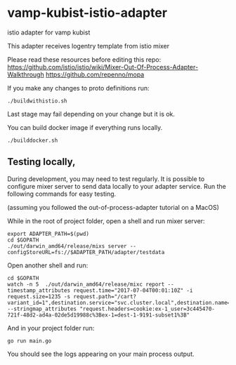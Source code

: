 # vamp-kubist-istio-adapter
istio adapter for vamp kubist

This adapter receives logentry template from istio mixer

Please read these resources before editing this repo:
https://github.com/istio/istio/wiki/Mixer-Out-Of-Process-Adapter-Walkthrough
https://github.com/repenno/mopa


If you make any changes to proto definitions run:

```shell
./buildwithistio.sh
```
Last stage may fail depending on your change but it is ok.

You can build docker image if everything runs locally.

```shell
./builddocker.sh
```

## Testing locally,

During development, you may need to test regularly. It is possible to configure mixer server to send data locally to your adapter service. Run the following commands for easy testing.

(assuming you followed the out-of-process-adapter tutorial on a MacOS)

While in the root of project folder, open a shell and run mixer server:

```shell
export ADAPTER_PATH=$(pwd)
cd $GOPATH
./out/darwin_amd64/release/mixs server --configStoreURL=fs://$ADAPTER_PATH/adapter/testdata
```

Open another shell and run:

```shell
cd $GOPATH
watch -n 5  ./out/darwin_amd64/release/mixc report --timestamp_attributes request.time="2017-07-04T00:01:10Z" -i request.size=1235 -s request.path="/cart?variant_id=1",destination.service="svc.cluster.local",destination.name="experimentedservice" --stringmap_attributes "request.headers=cookie:ex-1_user=3c445470-721f-48d2-ad4a-02de5d19988c%3Bex-1=dest-1-9191-subset1%3B"
```

And in your project folder run:

```shell
go run main.go
```

You should see the logs appearing on your main process output.
